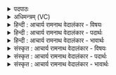 <details><summary>पदपाठः</summary>

अ꣣ग्नेः꣢। स्तो꣡म꣢꣯म्। म꣣नामहे। सिध्र꣢म्। अ꣣द्य꣢। अ꣣। द्य꣢। दि꣣विस्पृ꣡शः꣢। दि꣣वि। स्पृ꣡शः꣢꣯। दे꣣व꣡स्य꣢। द्र꣣विणस्य꣡वः꣢। १४०५।
</details>

<details><summary>अधिमन्त्रम् (VC)</summary>

- अग्निः
- सुतंभर आत्रेयः
- गायत्री
- षड्जः
</details>

<details><summary>हिन्दी : आचार्य रामनाथ वेदालंकार - विषयः</summary>

प्रथम मन्त्र में परमात्मा की स्तुति का विषय है।
</details>

<details><summary>हिन्दी : आचार्य रामनाथ वेदालंकार - पदार्थः</summary>

पदार्थान्वयभाषाः -  (द्रविणस्यवः)धन और बल की कामनावाले हम(अद्य)आज(दिविस्पृशः)तेज में प्रवेश करानेवाले, (देवस्य)तेजस्वी(अग्नेः)अग्रनायक परमात्मा के(सिध्रम्)स्वभाव-सिद्ध(स्तोमम्)गुण-समूह का(मनामहे)बार-बार गान करते हैं ॥१॥
</details>

<details><summary>हिन्दी : आचार्य रामनाथ वेदालंकार - भावार्थः</summary>

भावार्थभाषाः -  परमेश्वर की उपासना से और उसके गुणगान से मनुष्य आध्यात्मिक ऐश्वर्य तथा आत्मबल प्राप्त कर लेता है ॥१॥
</details>

<details><summary>संस्कृत : आचार्य रामनाथ वेदालंकार - विषयः</summary>

तत्रादौ परमात्मस्तुतिविषयमाह।
</details>

<details><summary>संस्कृत : आचार्य रामनाथ वेदालंकार - पदार्थः</summary>

पदार्थान्वयभाषाः -  (द्रविणस्यवः)धनबलकामाः वयम्।[द्रविणः धनं बलं वा कामयन्ते ये ते द्रविणस्यवः। द्रविणम् शब्दाद् आत्मन इच्छायामर्थे क्यचि ‘क्याच्छन्दसि’ अ० ३।२।१७० इति उ प्रत्ययः।] (अद्य)अस्मिन् दिने(दिविस्पृशः)दिवि तेजसि स्पर्शयति प्रवेशयति यः तस्य(देवस्य)तेजस्विनः(अग्नेः)अग्रनायकस्य परमात्मनः(सिध्रम्)स्वभावसिद्धम्(स्तोमम्)गुणसमूहम्(मनामहे)मुहुर्मुहुर्गायामः।[म्ना अभ्यासे,पाघ्राध्मास्थाम्ना०। अ० ७।३।७८ इति धातोर्मनादेशः,व्यत्ययेनात्मनेपदम्]॥१॥२
</details>

<details><summary>संस्कृत : आचार्य रामनाथ वेदालंकार - भावार्थः</summary>

भावार्थभाषाः -  परमेश्वरस्योपासनया तदीयगुणगानेन च मनुष्य आध्यात्मिकमैश्वर्यमात्मबलं च प्राप्नोति ॥१॥
</details>